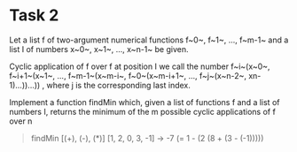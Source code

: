 # Task 2

Let a list f of two-argument numerical functions f~0~, f~1~, ..., f~m-1~ and a list I of numbers x~0~, x~1~, ..., x~n-1~ be given.

Cyclic application of f over f at position I we call the number 
f~i~(x~0~, f~i+1~(x~1~, ..., f~m-1~(x~m-i~, f~0~(x~m-i+1~, ..., f~j~(x~n-2~, xn-1)...))...)) , where j is the corresponding last index.

Implement a function findMin which, given a list of functions f and a list of numbers I, returns the minimum of the m possible cyclic applications of f over n

> findMin [(+), (-), (*)] [1, 2, 0, 3, -1] -> -7 (= 1 - (2 (8 + (3 - (-1)))))